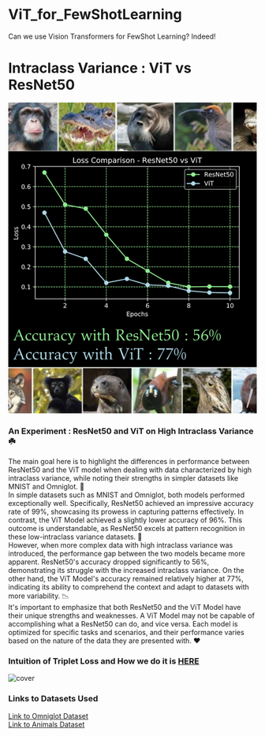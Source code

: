 # ViT_for_FewShotLearning
Can we use Vision Transformers for FewShot Learning? Indeed!
<h1>Intraclass Variance : ViT vs ResNet50</h1>
<img src="https://github.com/arihara-sudhan/ViT_for_FewShotLearning/blob/main/imgs/photo-output.jpg?raw=true" alt="img-loss">
<span>
<h3>An Experiment : ResNet50 and ViT on High Intraclass Variance ☘️</h3>
The main goal here is to highlight the differences in performance between ResNet50 and the ViT model when dealing with data characterized by high intraclass variance, while noting their strengths in simpler datasets like MNIST and Omniglot. 👾
<br>In simple datasets such as MNIST and Omniglot, both models performed exceptionally well. Specifically, ResNet50 achieved an impressive accuracy rate of 99%, showcasing its prowess in capturing patterns effectively. In contrast, the ViT Model achieved a slightly lower accuracy of 96%. This outcome is understandable, as ResNet50 excels at pattern recognition in these low-intraclass variance datasets. 🦉<br>
However, when more complex data with high intraclass variance was introduced, the performance gap between the two models became more apparent. ResNet50's accuracy dropped significantly to 56%, demonstrating its struggle with the increased intraclass variance. On the other hand, the ViT Model's accuracy remained relatively higher at 77%, indicating its ability to comprehend the context and adapt to datasets with more variability. 📉
<br>
It's important to emphasize that both ResNet50 and the ViT Model have their unique strengths and weaknesses. A ViT Model may not be capable of accomplishing what a ResNet50 can do, and vice versa. Each model is optimized for specific tasks and scenarios, and their performance varies based on the nature of the data they are presented with. ❤️ 
</span><br>
<h3>Intuition of Triplet Loss and How we do it is <a href="https://www.mediafire.com/file/sntleqxee2cte9n/triptrans.pdf/file">HERE</a></h3>
<img src="https://arihara-sudhan.github.io/statics/triptrans.png" alt="cover">
<br>
<h3>Links to Datasets Used</h3>
<a href="https://www.kaggle.com/datasets/watesoyan/omniglot">Link to Omniglot Dataset</a><br>
<a href="https://www.kaggle.com/datasets/aravindariharasudhan/animals-insects-reptiles">Link to Animals Dataset</a>

